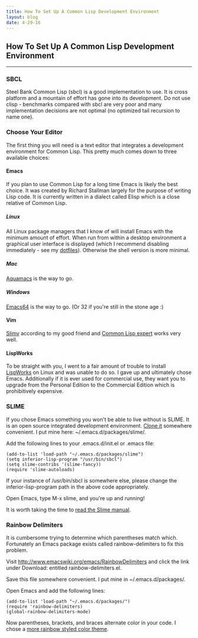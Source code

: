 ```yaml
---
title: How To Set Up A Common Lisp Development Environment
layout: blog
date: 4-29-16
---
```

## How To Set Up A Common Lisp Development Environment
------

### SBCL

Steel Bank Common Lisp (sbcl) is a good implementation to use. It is cross platform and a mountain of effort has gone into its development. Do not use clisp - benchmarks compared with sbcl are very poor and many implementation decisions are not optimal (no optimized tail recursion to name one).

### Choose Your Editor

The first thing you will need is a text editor that integrates a development environment for Common Lisp. This pretty much comes down to three available choices:

#### Emacs

If you plan to use Common Lisp for a long time Emacs is likely the best choice. It was created by Richard Stallman largely for the purpose of writing Lisp code. It is currently written in a dialect called Elisp which is a close relative of Common Lisp.

##### Linux

All Linux package managers that I know of will install Emacs with the minimum amount of effort. When run from within a desktop environment a graphical user interface is displayed (which I recommend disabling immediately - see my [dotfiles](https://github.com/spyrosoft/.files/tree/master/.emacs.d)). Otherwise the shell version is more minimal.

##### Mac

[Aquamacs](http://aquamacs.org/) is the way to go.

##### Windows

[Emacs64](http://emacsbinw64.sourceforge.net/) is the way to go. (Or 32 if you're still in the stone age :)

#### Vim

[Slimv](https://github.com/kovisoft/slimv) according to my good friend and [Common Lisp expert](http://github-awards.com/users/search?login=orthecreedence) works very well.

#### LispWorks

To be straight with you, I went to a fair amount of trouble to install [LispWorks](http://www.lispworks.com/downloads/) on Linux and was unable to do so. I gave up and ultimately chose Emacs. Additionally if it is ever used for commercial use, they want you to upgrade from the Personal Edition to the Commercial Edition which is prohibitively expensive.

### SLIME

If you chose Emacs something you won't be able to live without is SLIME. It is an open source integrated development environment. [Clone it](https://github.com/slime/slime) somewhere convenient. I put mine here: ~/.emacs.d/packages/slime/.

Add the following lines to your .emacs.d/init.el or .emacs file:

    (add-to-list 'load-path "~/.emacs.d/packages/slime")
    (setq inferior-lisp-program "/usr/bin/sbcl")
    (setq slime-contribs '(slime-fancy))
    (require 'slime-autoloads)

If your instance of /usr/bin/sbcl is somewhere else, please change the inferior-lisp-program path in the above code appropriately.

Open Emacs, type M-x slime, and you're up and running!

It is worth taking the time to [read the Slime manual](https://common-lisp.net/project/slime/doc/html/).

### Rainbow Delimiters

It is cumbersome trying to determine which parentheses match which. Fortunately an Emacs package exists called rainbow-delimiters to fix this problem.

Visit http://www.emacswiki.org/emacs/RainbowDelimiters and click the link under Download: entitled rainbow-delimiters.el.

Save this file somewhere convenient. I put mine in ~/.emacs.d/packages/.

Open Emacs and add the following lines:

    (add-to-list 'load-path "~/.emacs.d/packages/")
    (require 'rainbow-delimiters)
    (global-rainbow-delimiters-mode)

Now parentheses, brackets, and braces alternate color in your code. I chose a [more rainbow styled color theme](https://github.com/spyrosoft/.files/blob/master/.emacs.d/individual-packages/lisp.el).